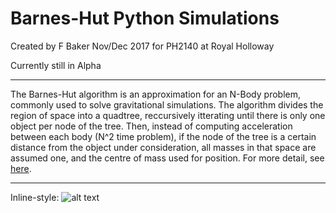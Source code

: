 # Barnes-Hut Python Simulations

Created by F Baker Nov/Dec 2017 for PH2140 at Royal Holloway   

Currently still in Alpha

----
The Barnes-Hut algorithm is an approximation for an N-Body problem, commonly used to solve gravitational simulations. The algorithm divides the region of space into a quadtree, reccursively itterating until there is only one object per node of the tree. Then, instead of computing acceleration between each body (N^2 time problem), if the node of the tree is a certain distance from the object under consideration, all masses in that space are assumed one, and the centre of mass used for position.
For more detail, see [here](http://arborjs.org/docs/barnes-hut).

----
Inline-style: 
![alt text](https://github.com/Moontemple/Barnes-Hut/blob/master/header.png "1000 Bodies")
